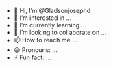 - 👋 Hi, I’m @Gladsonjosephd
- 👀 I’m interested in ...
- 🌱 I’m currently learning ...
- 💞️ I’m looking to collaborate on ...
- 📫 How to reach me ...
- 😄 Pronouns: ...
- ⚡ Fun fact: ...

<!---
Gladsonjosephd/Gladsonjosephd is a ✨ special ✨ repository because its `README.md` (this file) appears on your GitHub profile.
You can click the Preview link to take a look at your changes.
--->
